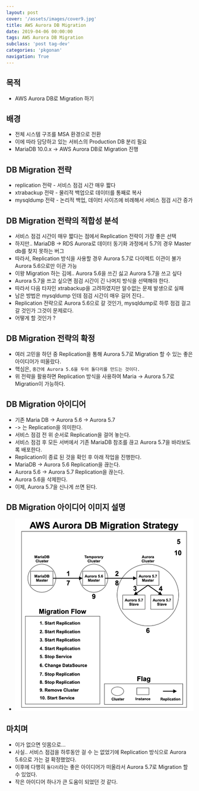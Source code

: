 ```yaml
---
layout: post
cover: '/assets/images/cover9.jpg'
title: AWS Aurora DB Migration
date: 2019-04-06 00:00:00
tags: AWS Aurora DB Migration
subclass: 'post tag-dev'
categories: 'pkgonan' 
navigation: True
---
```


## 목적
* AWS Aurora DB로 Migration 하기


## 배경
* 전체 시스템 구조를 MSA 환경으로 전환
* 이에 따라 담당하고 있는 서비스의 Production DB 분리 필요
* MariaDB 10.0.x -> AWS Aurora DB로 Migration 진행


## DB Migration 전략
* replication 전략 - 서비스 점검 시간 매우 짧다
* xtrabackup 전략 - 물리적 백업으로 데이터를 통째로 복사
* mysqldump 전략 - 논리적 백업, 데이터 사이즈에 비례해서 서비스 점검 시간 증가


## DB Migration 전략의 적합성 분석
* 서비스 점검 시간이 매우 짧다는 점에서 Replication 전략이 가장 좋은 선택
* 하지만.. MariaDB -> RDS Aurora로 데이터 동기화 과정에서 5.7의 경우 Master db를 찾지 못하는 버그
* 따라서, Replication 방식을 사용할 경우 Aurora 5.7로 다이렉트 이관이 불가 Aurora 5.6으로만 이관 가능
* 이왕 Migration 하는 김에.. Aurora 5.6을 쓰긴 싫고 Aurora 5.7을 쓰고 싶다
* Aurora 5.7을 쓰고 싶으면 점검 시간이 긴 나머지 방식을 선택해야 한다.
* 따라서 다음 타자인 xtrabackup을 고려하였지만 알수없는 문제 발생으로 실패
* 남은 방법은 mysqldump 인데 점검 시간이 매우 길어 진다..
* Replication 전략으로 Aurora 5.6으로 갈 것인가, mysqldump로 하루 점검 걸고 갈 것인가 그것이 문제로다.
* 어떻게 할 것인가 ?


## DB Migration 전략의 확정
* 여러 고민을 하던 중 Replication을 통해 Aurora 5.7로 Migration 할 수 있는 좋은 아이디어가 떠올랐다.
* 핵심은, `중간에 Aurora 5.6을 두어 돌다리를 만드는 것이다.`
* 위 전략을 활용하면 Replication 방식을 사용하여 Maria -> Aurora 5.7로 Migration이 가능하다.


## DB Migration 아이디어
* 기존 Maria DB → Aurora 5.6 → Aurora 5.7
* -> 는 Replication을 의미한다.
* 서비스 점검 전 위 순서로 Replication을 걸어 놓는다.
* 서비스 점검 후 모든 서버에서 기존 MariaDB 참조를 끊고 Aurora 5.7을 바라보도록 배포한다.
* Replication이 종료 된 것을 확인 후 아래 작업을 진행한다.
* MariaDB -> Aurora 5.6 Replication을 끊는다.
* Aurora 5.6 -> Aurora 5.7 Replication을 끊는다.
* Aurora 5.6을 삭제한다.
* 이제, Aurora 5.7을 신나게 쓰면 된다.


## DB Migration 아이디어 이미지 설명
* ![AWS Aurora DB Migration Strategy](/assets/images/post/AWS_Aurora_DB_Migration_Strategy.png)


## 마치며
* 이가 없으면 잇몸으로...
* 사실.. 서비스 점검을 하루동안 걸 수 는 없었기에 Replication 방식으로 Aurora 5.6으로 가는 걸 확정했었다.
* 이후에 다행히 `돌다리`라는 좋은 아이디어가 떠올라서 Aurora 5.7로 Migration 할 수 있었다.
* 작은 아이디어 하나가 큰 도움이 되었던 것 같다.

